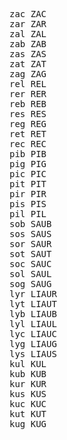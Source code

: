 <pre>
zac	ZAC
zar	ZAR
zal	ZAL
zab	ZAB
zas	ZAS
zat	ZAT
zag	ZAG
rel	REL
rer	RER
reb	REB
res	RES
reg	REG
ret	RET
rec	REC
pib	PIB
pig	PIG
pic	PIC
pit	PIT
pir	PIR
pis	PIS
pil	PIL
sob	SAUB
sos	SAUS
sor	SAUR
sot	SAUT
soc	SAUC
sol	SAUL
sog	SAUG
lyr	LIAUR
lyt	LIAUT
lyb	LIAUB
lyl	LIAUL
lyc	LIAUC
lyg	LIAUG
lys	LIAUS
kul	KUL
kub	KUB
kur	KUR
kus	KUS
kuc	KUC
kut	KUT
kug	KUG
</pre>
